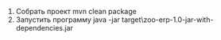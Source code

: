 1) Собрать проект mvn clean package
2) Запустить программу java -jar target\zoo-erp-1.0-jar-with-dependencies.jar


